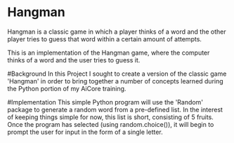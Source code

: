 # Hangman
Hangman is a classic game in which a player thinks of a word and the other player tries to guess that word within a certain amount of attempts.

This is an implementation of the Hangman game, where the computer thinks of a word and the user tries to guess it. 

#Background
In this Project I sought to create a version of the classic game 'Hangman' in order to bring together a number of concepts learned during the Python portion of my AiCore training.

#Implementation
This simple Python program will use the 'Random' package to generate a random word from a pre-defined list. In the interest of keeping things simple for now, this list is short, consisting of 5 fruits. Once the program has selected (using random.choice()), it will begin to prompt the user for input in the form of a single letter.